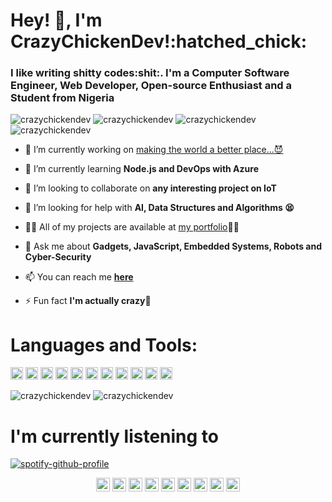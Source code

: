 <h1 align="left">Hey! 👋, I'm CrazyChickenDev!:hatched_chick:</h1>

<h3 align="left"> I like writing shitty codes:shit:. I'm a Computer Software Engineer, Web Developer, Open-source Enthusiast and a Student from Nigeria</h3>

<p align="left"> <img src="https://komarev.com/ghpvc/?username=crazychickendev" alt="crazychickendev" /> <img 
src="https://img.shields.io/github/followers/crazychickendev?style=social" alt="crazychickendev" /> <img 
src="https://img.shields.io/github/last-commit/crazychickendev/CrazyChickenDev" alt="crazychickendev" /> <img
src="https://img.shields.io/twitter/follow/crazychickendev?label=Follow%20me&style=social" alt="crazychickendev" /> </p>

- 🔭 I’m currently working on [making the world a better place...:smiling_imp:](www.nwaobidaniel.me)

- 🌱 I’m currently learning **Node.js and DevOps with Azure**

- 👯 I’m looking to collaborate on **any interesting project on IoT**

- 🤔 I’m looking for help with **AI, Data Structures and Algorithms :tired_face:**

- 👨‍💻 All of my projects are available at [my portfolio](www.nwaobidaniel.me):man_technologist:

- 💬 Ask me about **Gadgets, JavaScript, Embedded Systems, Robots and Cyber-Security**

- 📫 You can reach me **[here](dannychukz15@gmail.com)**

- ⚡ Fun fact **I'm actually crazy:rofl:**

# Languages and Tools:
<p align="left"><img src="https://devicons.github.io/devicon/devicon.git/icons/android/android-original-wordmark.svg" alt="android" width="20" height="20"/> <img src="https://devicons.github.io/devicon/devicon.git/icons/bootstrap/bootstrap-plain.svg" alt="bootstrap" width="20" height="20"/> <img src="https://devicons.github.io/devicon/devicon.git/icons/c/c-original.svg" alt="c" width="20" height="20"/> <img src="https://devicons.github.io/devicon/devicon.git/icons/cplusplus/cplusplus-original.svg" alt="cplusplus" width="20" height="20"/> <img src="https://devicons.github.io/devicon/devicon.git/icons/css3/css3-original-wordmark.svg" alt="css3" width="20" height="20"/> <img src="https://devicons.github.io/devicon/devicon.git/icons/gulp/gulp-plain.svg" alt="gulp" width="20" height="20"/> <img src="https://devicons.github.io/devicon/devicon.git/icons/html5/html5-original-wordmark.svg" alt="html5" width="20" height="20"/> <img src="https://devicons.github.io/devicon/devicon.git/icons/javascript/javascript-original.svg" alt="javascript" width="20" height="20"/> <img src="https://devicons.github.io/devicon/devicon.git/icons/nodejs/nodejs-original-wordmark.svg" alt="nodejs" width="20" height="20"/> <img src="https://devicons.github.io/devicon/devicon.git/icons/python/python-original-wordmark.svg" alt="python" width="20" height="20"/> <img src="https://devicons.github.io/devicon/devicon.git/icons/linux/linux-original.svg" alt="linux" width="20" height="20"/></p><p align="left"> <img
src="https://github-readme-stats.vercel.app/api?username=crazychickendev&show_icons=true&count_private=true&theme=shades-of-purple" alt="crazychickendev"/> <img src="https://github-readme-stats.vercel.app/api/top-langs/?username=crazychickendev&theme=shades-of-purple&layout=compact" alt="crazychickendev"/> </p>

# I'm currently listening to

[![spotify-github-profile](https://spotify-github-profile.vercel.app/api/view?uid=n0rm1kq3erv1julqyq7evfmgi&cover_image=true)](https://github.com/kittinan/spotify-github-profile)

<p align="center">
<a href="https://codepen.io/crazychickendev" target="blank"><img align="center" src="https://cdn.jsdelivr.net/npm/simple-icons@3.0.1/icons/codepen.svg" alt="crazychickendev" height="22" width="22" /></a>
<a href="https://wa.me/08022273025" target="blank"><img align="center" src="https://cdn.jsdelivr.net/npm/simple-icons@v3/icons/whatsapp.svg" alt="crazychickendev" height="22" width="22" /></a>
<a href="https://dev.to/crazychickendev" target="blank"><img align="center" src="https://cdn.jsdelivr.net/npm/simple-icons@3.0.1/icons/dev-dot-to.svg" alt="crazychickendev" height="22" width="22" /></a>
<a href="https://twitter.com/crazychickendev" target="blank"><img align="center" src="https://cdn.jsdelivr.net/npm/simple-icons@3.0.1/icons/twitter.svg" alt="crazychickendev" height="22" width="22" /></a>
<a href="https://linkedin.com/in/nwaobi-daniel" target="blank"><img align="center" src="https://cdn.jsdelivr.net/npm/simple-icons@3.0.1/icons/linkedin.svg" alt="nwaobi-daniel" height="22" width="22" /></a>
<a href="https://stackoverflow.com/users/nwaobi-daniel" target="blank"><img align="center" src="https://cdn.jsdelivr.net/npm/simple-icons@3.0.1/icons/stackoverflow.svg" alt="nwaobi-daniel" height="22" width="22" /></a>
<a href="https://www.reddit.com/user/dannychukz15/" target="blank"><img align="center" src="https://cdn.jsdelivr.net/npm/simple-icons@v3/icons/reddit.svg" alt="nwaobi-daniel" height="22" width="22" /></a>
<a href="https://t.me/CrazyChickenDev" target="blank"><img align="center" src="https://cdn.jsdelivr.net/npm/simple-icons@v3/icons/telegram.svg" alt="crazychickendev" height="22" width="22" /></a>
<a href="https://instagram.com/crazychickendev" target="blank"><img align="center" src="https://cdn.jsdelivr.net/npm/simple-icons@3.0.1/icons/instagram.svg" alt="crazychickendev" height="22" width="22" /></a>
</p>
